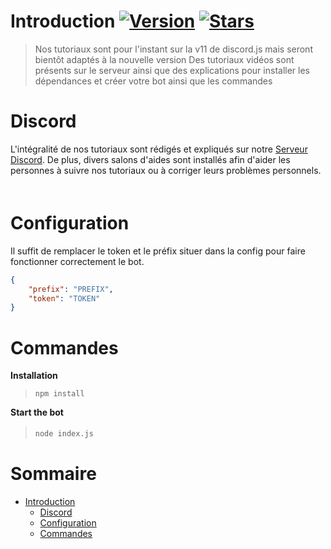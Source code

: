 # Introduction [![Version](https://img.shields.io/badge/discord--js-v11.4.2-blue)](https://github.com/discordjs) [![Stars](https://img.shields.io/github/stars/meliooff/tutorielbot)](https://github.com/meliooff/tutorielbot)

> Nos tutoriaux sont pour l'instant sur la v11 de discord.js mais seront bientôt adaptés à la nouvelle version
Des tutoriaux vidéos sont présents sur le serveur ainsi que des explications pour installer les dépendances et créer votre bot ainsi que les commandes

# Discord

L'intégralité de nos tutoriaux sont rédigés et expliqués sur notre [Serveur Discord](https://discord.gg/PCZ8V4j).
De plus, divers salons d'aides sont installés afin d'aider les personnes à suivre nos tutoriaux ou à corriger leurs problèmes personnels.
ᅠ

# Configuration

Il suffit de remplacer le token et le préfix situer dans la config pour faire fonctionner correctement le bot.
```json
{
    "prefix": "PREFIX",
    "token": "TOKEN"
}
```


# Commandes

**Installation**
> `npm install`

**Start the bot**  
> `node index.js`
ᅠ

# Sommaire
* [Introduction](#Introduction)
    * [Discord](#Discord)
    * [Configuration](#Configuration)
    * [Commandes](#Commandes)
